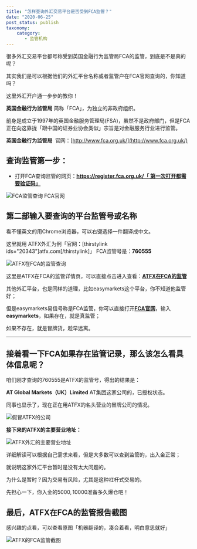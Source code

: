 ```yaml
---
title: "怎样查询外汇交易平台是否受到FCA监管？"
date: "2020-06-25"
post_status: publish
taxonomy:
    category: 
       - 监管机构
---
```


很多外汇交易平台都号称受到英国金融行为监管局FCA的监管，到底是不是真的呢？

其实我们是可以根据他们的外汇平台名称或者监管户在FCA官网查询的，你知道吗？

这里外汇开户通一步步的教你！

**英国金融行为监管局** 简称「FCA」，为独立的非政府组织。

前身是成立于1997年的英国金融服务管理局(FSA)，虽然不是政府部门，但是FCA正在向这靠拢「跟中国的证券业协会类似」宗旨是对金融服务行业进行监管。

**英国金融行为监管局**  官网：[http://www.fca.org.uk/](http://www.fca.org.uk/)

## 查询监管第一步：

- 打开FCA查询监管的网页：**[https://register.fca.org.uk/「 第一次打开都需要验证码」](https://register.fca.org.uk/)**

![FCA监管查询 FCA官网](https://cdn.fendou.la/welaowei8/2020/06/ba624669678cd45db6b57981d872c171-14.png)

## 第二部输入要查询的平台监管号或名称

看不懂英文的用Chrome浏览器，可以右键选择一件翻译成中文。

这里就用 ATFX外汇为例「官网：\[thirstylink ids="20343"\]atfx.com\[/thirstylink\]」 FCA监管号是：**760555**

![ATFX在FCA的监管查询](https://cdn.fendou.la/welaowei8/2020/06/464457df04d98261004884686b44a457-11.png)

这里是ATFX在FCA的监管详情页，可以直接点击进入查看：**[ATFX在FCA的监管](https://register.fca.org.uk/ShPo_FirmDetailsPage?id=001b000003Wh27RAAR)**

其他外汇平台，也是同样的道理，比如easymarkets这个平台，你不知道他监管好；

但是easymarkets易信号称是FCA监管，你可以直接打开[**FCA官网**](https://register.fca.org.uk/)，输入**easymarkets**，如果存在，就是真监管；

如果不存在，就是冒牌货，趁早远离。

* * *

## 接着看一下FCA如果存在监管记录，那么该怎么看具体信息呢？

咱们刚才查询的760555是ATFX的监管号，得出的结果是：

**AT Global Markets（UK）Limited** AT集团这家公司的，已授权状态。

同事也显示了，现在正在用ATFX的名头营业的冒牌公司的情况。

![假冒ATFX的公司](https://cdn.fendou.la/welaowei8/2020/06/9cb6edf9739e250781492279d9651823-6.png)

**接下来的ATFX的主要营业地址：**

![ATFX外汇的主要营业地址](https://cdn.fendou.la/welaowei8/2020/06/4b29123b9d16f64e4eaf82a774f739a9-5.png)

详细解读可以根据自己需求来看，但是大多数可以查到监管的，出入金正常；

就说明这家外汇平台暂时是没有太大问题的。

为什么是暂时？因为交易有风险，尤其是这种杠杆式交易的。

先担心一下，你入金的5000$,10000$准备多久爆仓吧！

## 最后，ATFX在FCA的监管报告截图

感兴趣的点看，可以查看原图「机器翻译的，凑合着看，明白意思就好」

![ATFX的FCA监管截图](https://cdn.fendou.la/welaowei8/2020/06/b32a6f34b297b53df266c3c6a784b87d-1.png)
